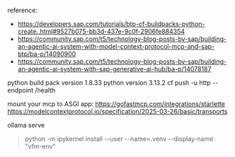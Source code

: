 


reference:
- https://developers.sap.com/tutorials/btp-cf-buildpacks-python-create..html#9527b075-bb3d-437e-9c0f-2906fe884354
- https://community.sap.com/t5/technology-blog-posts-by-sap/building-an-agentic-ai-system-with-model-context-protocol-mcp-and-sap-btp/ba-p/14090900
- https://community.sap.com/t5/technology-blog-posts-by-sap/building-an-agentic-ai-system-with-sap-generative-ai-hub/ba-p/14078187


python build pack version 1.8.33
python version 3.13.2
cf push -u http --endpoint /health

mount your mcp to ASGI app: https://gofastmcp.com/integrations/starlette
https://modelcontextprotocol.io/specification/2025-03-26/basic/transports

ollama serve

>python -m ipykernel install --user --name=.venv --display-name "vfm-env"